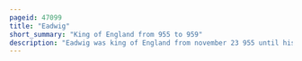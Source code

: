 ```yaml
---
pageid: 47099
title: "Eadwig"
short_summary: "King of England from 955 to 959"
description: "Eadwig was king of England from november 23 955 until his Death. He was the elder Son of Edmund I and his first Wife Lfgifu who died in 944. Eadwig and his Brother Edgar were young Children when their Father was killed on may 26 946 trying to rescue his Seneschal from the Attack by an outlawed Thief. As Edmund's Sons were too young to rule he was succeeded by his Brother eadred who suffered from ill Health and died unmarried in his early 30s."
---
```

